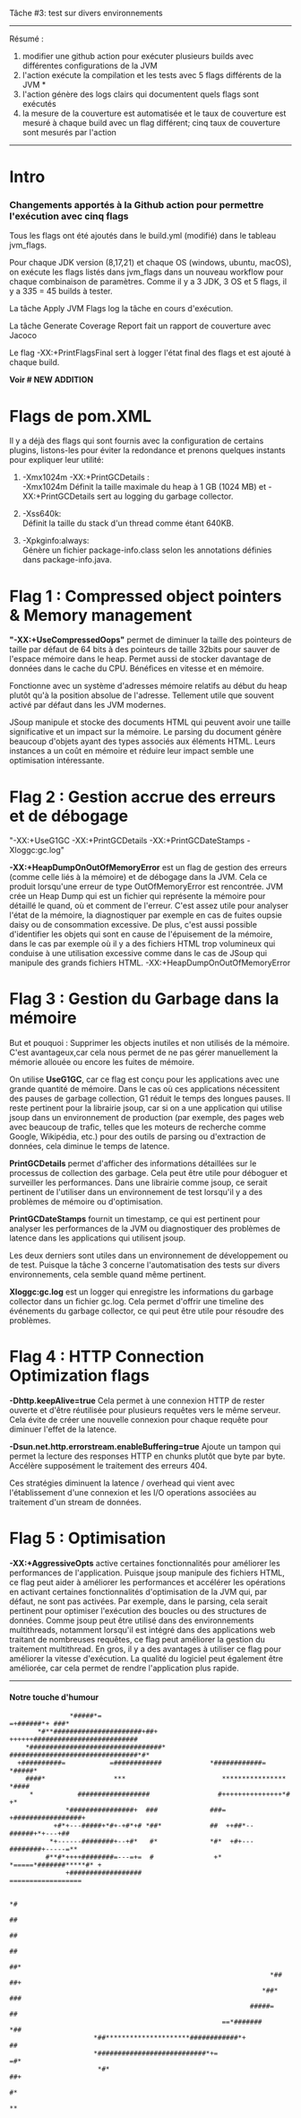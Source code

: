 Tâche #3: test sur divers environnements

---

Résumé : 

1. modifier une github action pour exécuter plusieurs builds avec différentes configurations de la JVM
3. l'action exécute la compilation et les tests avec 5 flags différents de la JVM *
4. l'action génère des logs clairs qui documentent quels flags sont exécutés
5. la mesure de la couverture est automatisée et le taux de couverture est mesuré à chaque build avec un flag différent; cinq taux de couverture sont mesurés par l'action



---

# Intro
### Changements apportés à la Github action pour permettre l'exécution avec cinq flags

Tous les flags ont été ajoutés dans le build.yml (modifié) dans le tableau jvm_flags. 

Pour chaque JDK version (8,17,21) et chaque OS (windows, ubuntu, macOS), on exécute les flags listés dans jvm_flags dans un nouveau workflow pour chaque combinaison de paramètres. Comme il y a 3 JDK, 3 OS et 5 flags, il y a 3*3*5 = 45 builds à tester. 

La tâche Apply JVM Flags log la tâche en cours d'exécution.

La tâche Generate Coverage Report fait un rapport de couverture avec Jacoco

Le flag -XX:+PrintFlagsFinal sert à logger l'état final des flags et est ajouté à chaque build.

**Voir # NEW ADDITION**

# Flags de pom.XML
Il y a déjà des flags qui sont fournis avec la configuration de certains plugins, listons-les pour éviter la redondance et prenons quelques instants pour expliquer leur utilité:

1. -Xmx1024m -XX:+PrintGCDetails  : <br>
    -Xmx1024m Définit la taille maximale du heap à 1 GB (1024 MB) et  -XX:+PrintGCDetails sert au logging du garbage collector.

2. -Xss640k: <br>
    Définit la taille du stack d'un thread comme étant 640KB.

3. -Xpkginfo:always: <br>
    Génère un fichier package-info.class selon les annotations définies dans package-info.java.


# Flag 1 : Compressed object pointers & Memory management
**"-XX:+UseCompressedOops"** permet de diminuer la taille des pointeurs de taille par défaut de 64 bits à des pointeurs de taille 32bits pour sauver de l'espace mémoire dans le heap. Permet aussi de stocker davantage de données dans le cache du CPU. Bénéfices en vitesse et en mémoire.

Fonctionne avec un système d'adresses mémoire relatifs au début du heap plutôt qu'à la position absolue de l'adresse. Tellement utile que souvent activé par défaut dans les JVM modernes.

JSoup manipule et stocke des documents HTML qui peuvent avoir une taille significative et un impact sur la mémoire. Le parsing du document génère beaucoup d'objets ayant des types associés aux éléments HTML. Leurs instances a un coût en mémoire et réduire leur impact semble une optimisation intéressante.

# Flag 2 : Gestion accrue des erreurs et de débogage
"-XX:+UseG1GC -XX:+PrintGCDetails -XX:+PrintGCDateStamps -Xloggc:gc.log"

**-XX:+HeapDumpOnOutOfMemoryError** est un flag de gestion des erreurs (comme celle liés à la mémoire) et de débogage dans la JVM. Cela ce produit lorsqu'une erreur de type OutOfMemoryError est rencontrée. JVM crée un Heap Dump qui est un fichier qui représente la mémoire pour détaillé le quand, où et comment de l'erreur. C'est assez utile pour analyser l'état de la mémoire, la diagnostiquer par exemple en cas de fuites oupsie daisy ou de consommation excessive. De plus, c'est aussi possible d'identifier les objets qui sont en cause de l'épuisement de la mémoire, dans le cas par exemple où il y a des fichiers HTML trop volumineux qui conduise à une utilisation excessive comme dans le cas de JSoup qui manipule des grands fichiers HTML.
-XX:+HeapDumpOnOutOfMemoryError

# Flag 3 : Gestion du Garbage dans la mémoire
But et pouquoi : Supprimer les objects inutiles et non utilisés de la mémoire.
C'est avantageux,car cela nous permet de ne pas gérer manuellement la mémorie allouée ou encore les fuites de mémoire.

On utilise **UseG1GC**, car ce flag est conçu pour les applications avec une grande quantité de mémoire. Dans le cas où ces applications nécessitent des pauses de garbage collection, G1 réduit le temps des longues pauses. Il reste pertinent pour la librairie jsoup, car si on a une application qui utilise jsoup dans un environnement de production (par exemple, des pages web avec beaucoup de trafic, telles que les moteurs de recherche comme Google, Wikipédia, etc.) pour des outils de parsing ou d'extraction de données, cela diminue le temps de latence.

**PrintGCDetails** permet d'afficher des informations détaillées sur le processus de collection des garbage. Cela peut être utile pour déboguer et surveiller les performances. Dans une librairie comme jsoup, ce serait pertinent de l'utiliser dans un environnement de test lorsqu'il y a des problèmes de mémoire ou d'optimisation.

**PrintGCDateStamps** fournit un timestamp, ce qui est pertinent pour analyser les performances de la JVM ou diagnostiquer des problèmes de latence dans les applications qui utilisent jsoup.

Les deux derniers sont utiles dans un environnement de développement ou de test. Puisque la tâche 3 concerne l'automatisation des tests sur divers environnements, cela semble quand même pertinent.

**Xloggc:gc.log** est un logger qui enregistre les informations du garbage collector dans un fichier gc.log. Cela permet d'offrir une timeline des événements du garbage collector, ce qui peut être utile pour résoudre des problèmes.

# Flag 4 : HTTP Connection Optimization flags 
**-Dhttp.keepAlive=true** Cela permet à une connexion HTTP de rester ouverte et d'être réutilisée pour plusieurs requêtes vers le même serveur. Cela évite de créer une nouvelle connexion pour chaque requête pour diminuer l'effet de la latence.

**-Dsun.net.http.errorstream.enableBuffering=true** Ajoute un tampon qui permet la lecture des responses HTTP en chunks plutôt que byte par byte. Accélère supposément le traitement des erreurs 404.


Ces stratégies diminuent la latence / overhead qui vient avec l'établissement d'une connexion et les I/O operations associées au traitement d'un stream de données.   

# Flag 5 : Optimisation 
**-XX:+AggressiveOpts** active certaines fonctionnalités pour améliorer les performances de l'application. Puisque jsoup manipule des fichiers HTML, ce flag peut aider à améliorer les performances et accélérer les opérations en activant certaines fonctionnalités d'optimisation de la JVM qui, par défaut, ne sont pas activées. Par exemple, dans le parsing, cela serait pertinent pour optimiser l'exécution des boucles ou des structures de données. Comme jsoup peut être utilisé dans des environnements multithreads, notamment lorsqu'il est intégré dans des applications web traitant de nombreuses requêtes, ce flag peut améliorer la gestion du traitement multithread. En gros, il y a des avantages à utiliser ce flag pour améliorer la vitesse d'exécution. La qualité du logiciel peut également être améliorée, car cela permet de rendre l'application plus rapide.

---

#### Notre touche d'humour
                                                                                                                                                                   
                   *#####*=                                        =+######*+ ###*               
           *#**######################+##+            ++++++##########################            
        *#################################*         ################################*#*          
      +##########=           =############            *############=           *#####*           
        ####*                 ***                        ****************         *####          
         *           ##################                 #+++++++++++++++*#           +*          
                  *################+  ###             ###= +#################+                   
               +#*+---#####+*#+-+#*+# *##*            ##  ++##*--######+*+---+##                 
              *+------########+--+#*   #*             *#*  +#+---########+-----=**               
             #**#*++++########=---=+=  #               +*  *=====*#######*****#* +               
                  +##################                      ==================                    
                                                                                         
                                                                                  *#             
                                                                                 ##              
                                                                                ##               
                                                                               ##                
                                                                              ##*                
                                                                     *##     ##+                 
                                                                   *##*     ###                  
                                                                #####=      ##                   
                                                         ==*#######        *##                   
                         *##*********************############*+            ##                    
                         *###########################*+=                  =#*                    
                          *#*                                             ##+                    
                                                                          #*                     
                                                                          **                     
                                                                                                 
                                                                                       